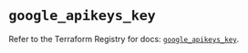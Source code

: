 # `google_apikeys_key`

Refer to the Terraform Registry for docs: [`google_apikeys_key`](https://registry.terraform.io/providers/hashicorp/google-beta/6.49.3/docs/resources/google_apikeys_key).
